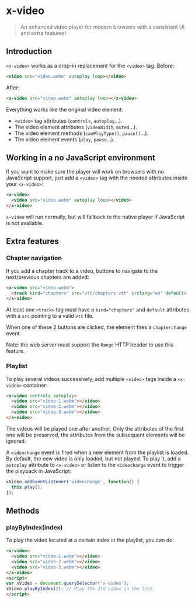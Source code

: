 # x-video

> An enhanced video player for modern browsers with a consistent UI and extra features!

## Introduction

`<x-video>` works as a drop-in replacement for the `<video>` tag. Before:
```html
<video src="video.webm" autoplay loop></video>
```

After:
```html
<x-video src="video.webm" autoplay loop></x-video>
```

Everything works like the original video element:

* `<video>` tag attributes (`controls`, `autoplay`...).
* The video element attributes (`videoWidth`, `muted`...).
* The video element methods (`canPlayType()`, `pause()`...).
* The video element events (`play`, `pause`...).

## Working in a no JavaScript environment

If you want to make sure the player will work on browsers with no JavaScript support, just add a
`<video>` tag with the needed attributes inside your `<x-video>`:
```html
<x-video>
  <video src="video.webm" autoplay loop></video>
</x-video>
```

`x-video` will run normally, but will fallback to the native player if JavaScript is not available.

## Extra features

### Chapter navigation

If you add a chapter track to a video, buttons to navigate to the next/previous chapters are added:
```html
<x-video src="video.webm">
  <track kind="chapters" src="vtt/chapters.vtt" srclang="en" default>
</x-video>
```

At least one `<track>` tag must have a `kind="chapters"` and `default` attributes with a `src`
pointing to a valid `vtt` file.

When one of these 2 buttons are clicked, the element fires a `chapterchange` event.

Note: the web server must support the `Range` HTTP header to use this feature.

### Playlist

To play several videos successively, add multiple `<video>` tags inside a `<x-video>` container:
```html
<x-video controls autoplay>
  <video src="video-1.webm"></video>
  <video src="video-2.webm"></video>
  <video src="video-3.webm"></video>
</x-video>
```

The videos will be played one after another. Only the attributes of the first one will be preserved,
the attributes from the subsequent elements will be ignored.

A `videochange` event is fired when a new element from the playlist is loaded. By default, the new
video is only loaded, but not played. To play it, add a `autoplay` attribute to `<x-video>` or
listen to the `videochange` event to trigger the playback in JavaScript:
```javascript
xVideo.addEventListener('videochange', function() {
  this.play();
});
```

## Methods

### playByIndex(index)

To play the video located at a certain index in the playlist, you can do:
```html
<x-video>
  <video src="video-1.webm"></video>
  <video src="video-2.webm"></video>
  <video src="video-3.webm"></video>
</x-video>
<script>
var xVideo = document.querySelector('x-video');
xVideo.playByIndex(2); // Play the 3rd video in the list.
</script>
```

